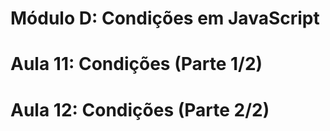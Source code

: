 # Módulo D: Condições em JavaScript

# Aula 11: Condições (Parte 1/2)

# Aula 12: Condições (Parte 2/2)

